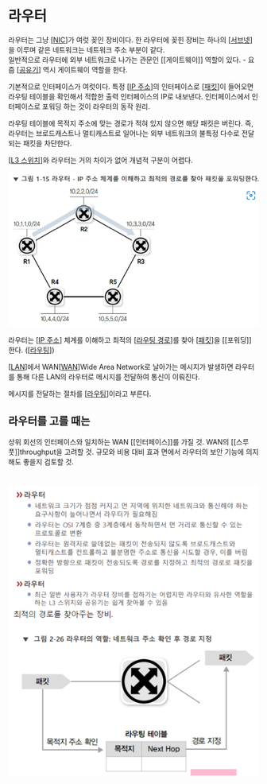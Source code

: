 # 라우터

라우터는 그냥 [[NIC]]가 여럿 꽂인 장비이다. 한 라우터에 꽂힌 장비는 하나의 [[서브넷]]을 이루며 같은 네트워크는 네트워크 주소 부분이 같다.  
일반적으로 라우터에 외부 네트워크로 나가는 관문인 [[게이트웨이]] 역할이 있다. - 요즘 [[공유기]] 역시 게이트웨이 역할을 한다.  

기본적으로 인터페이스가 여럿이다. 특정 [[IP 주소]]의 인터페이스로 [[패킷]]이 들어오면 라우팅 테이블을 확인해서 적합한 출력 인터페이스의 IP로 내보낸다. 인터페이스에서 인터페이스로 포워딩 하는 것이 라우터의 동작 원리.  

라우팅 테이블에 목적지 주소에 맞는 경로가 적혀 있지 않으면 해당 패킷은 버린다. 즉, 라우터는 브로드캐스트나 멀티캐스트로 일어나는 외부 네트워크의 불특정 다수로 전달되는 패킷을 차단한다.  

[[L3 스위치]]와 라우터는 거의 차이가 없어 개념적 구분이 어렵다.  
  


![](../attachments/2022-09-14-17-46-44.png)

라우터는 [[IP 주소]] 체계를 이해하고 최적의 [[라우팅 경로]]를 찾아 [[패킷]]을 [[포워딩]] 한다. ([[라우팅]])

[[LAN]]에서 WAN[[WAN]]Wide Area Network로 날아가는 메시지가 발생하면 라우터를 통해 다른 LAN의 라우터로 메시지를 전달하여 통신이 이뤄진다.

메시지를 전달하는 절차를 [[라우팅]]이라고 부른다.

## 라우터를 고를 때는
상위 회선의 인터페이스와 일치하는 WAN [[인터페이스]]를 가질 것.
WAN의 [[스루풋]]throughput을 고려할 것.
규모와 비용 대비 효과 면에서 라우터의 보안 기능에 의지해도 좋을지 검토할 것.

# 

![](../attachments/2022-09-15-17-25-47.png)

[//begin]: # "Autogenerated link references for markdown compatibility"
[NIC]: NIC "NIC"
[서브넷]: 서브넷 "서브넷"
[공유기]: 공유기 "공유기"
[IP 주소]: <IP 주소> "IP 주소"
[패킷]: 패킷 "패킷"
[L3 스위치]: <L3 스위치> "L3 스위치"
[IP 주소]: <IP 주소> "IP 주소"
[라우팅 경로]: <라우팅 경로> "라우팅 경로"
[패킷]: 패킷 "패킷"
[라우팅]: 라우팅 "라우팅"
[LAN]: LAN "LAN"
[WAN]: WAN "WAN"
[라우팅]: 라우팅 "라우팅"
[//end]: # "Autogenerated link references"
[//begin]: # "Autogenerated link references for markdown compatibility"
[NIC]: NIC "NIC"
[서브넷]: 서브넷 "서브넷"
[공유기]: 공유기 "공유기"
[IP 주소]: <IP 주소> "IP 주소"
[패킷]: 패킷 "패킷"
[L3 스위치]: <L3 스위치> "L3 스위치"
[IP 주소]: <IP 주소> "IP 주소"
[라우팅 경로]: <라우팅 경로> "라우팅 경로"
[패킷]: 패킷 "패킷"
[라우팅]: 라우팅 "라우팅"
[LAN]: LAN "LAN"
[WAN]: WAN "WAN"
[라우팅]: 라우팅 "라우팅"
[//end]: # "Autogenerated link references"
